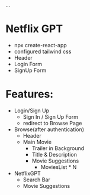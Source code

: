 ...
# Netflix GPT
- npx create-react-app
- configured tailwind css
- Header
- Login Form
- SignUp Form

# Features:
- Login/Sign Up
    - Sign In / Sign Up Form
    - redirect to Browse Page
- Browse(after authentication)
    - Header
    - Main Movie
        - Trailer in Background
        - Title & Description
        - Movie Suggestions
            - MoviesList * N
- NetflixGPT
    - Search Bar
    - Movie Suggestions
